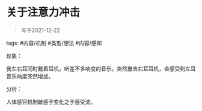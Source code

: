 # 关于注意力冲击

> 写于2021-12-22

tags: #内容/机制 #类型/想法 #内容/感知 

现象：

我左右耳同时戴着耳机，听差不多响度的音乐。突然撤去右耳耳机，会感受到左耳音乐响度突然增加。

分析：

人体感官机制敏感于变化之于感受流。